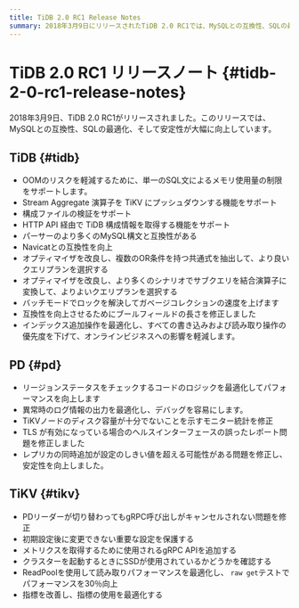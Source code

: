 ```yaml
---
title: TiDB 2.0 RC1 Release Notes
summary: 2018年3月9日にリリースされたTiDB 2.0 RC1では、MySQLとの互換性、SQLの最適化、そして安定性が向上しています。主なアップデートには、SQL文のメモリ使用量制限、Stream Aggregate演算子のサポート、設定ファイルの検証、設定情報用のHTTP APIなどがあります。また、TiDBはMySQL構文の互換性、オプティマイザー、ブールフィールドの長さも強化しています。PDではロジックとパフォーマンスの最適化が行われ、TiKVではgRPC呼び出しの修正とメトリクス用のgRPC APIの追加が行われました。さらに、TiKVはSSDの使用状況をチェックし、読み取りパフォーマンスを最適化し、メトリクスの使用状況を改善しました。
---
```


# TiDB 2.0 RC1 リリースノート {#tidb-2-0-rc1-release-notes}

2018年3月9日、TiDB 2.0 RC1がリリースされました。このリリースでは、MySQLとの互換性、SQLの最適化、そして安定性が大幅に向上しています。

## TiDB {#tidb}

-   OOMのリスクを軽減するために、単一のSQL文によるメモリ使用量の制限をサポートします。
-   Stream Aggregate 演算子を TiKV にプッシュダウンする機能をサポート
-   構成ファイルの検証をサポート
-   HTTP API 経由で TiDB 構成情報を取得する機能をサポート
-   パーサーのより多くのMySQL構文と互換性がある
-   Navicatとの互換性を向上
-   オプティマイザを改良し、複数のOR条件を持つ共通式を抽出して、より良いクエリプランを選択する
-   オプティマイザを改良し、より多くのシナリオでサブクエリを結合演算子に変換して、よりよいクエリプランを選択する
-   バッチモードでロックを解決してガベージコレクションの速度を上げます
-   互換性を向上させるためにブールフィールドの長さを修正しました
-   インデックス追加操作を最適化し、すべての書き込みおよび読み取り操作の優先度を下げて、オンラインビジネスへの影響を軽減します。

## PD {#pd}

-   リージョンステータスをチェックするコードのロジックを最適化してパフォーマンスを向上します
-   異常時のログ情報の出力を最適化し、デバッグを容易にします。
-   TiKVノードのディスク容量が十分でないことを示すモニター統計を修正
-   TLS が有効になっている場合のヘルスインターフェースの誤ったレポート問題を修正しました
-   レプリカの同時追加が設定のしきい値を超える可能性がある問題を修正し、安定性を向上しました。

## TiKV {#tikv}

-   PDリーダーが切り替わってもgRPC呼び出しがキャンセルされない問題を修正
-   初期設定後に変更できない重要な設定を保護する
-   メトリクスを取得するために使用されるgRPC APIを追加する
-   クラスターを起動するときにSSDが使用されているかどうかを確認する
-   ReadPoolを使用して読み取りパフォーマンスを最適化し、 `raw get`テストでパフォーマンスを30％向上
-   指標を改善し、指標の使用を最適化する
